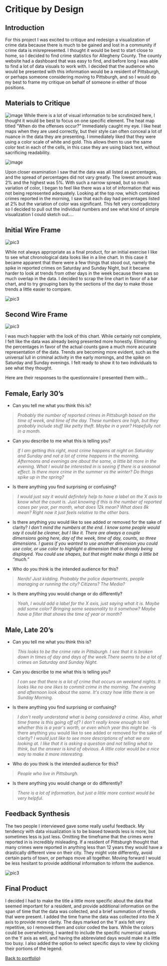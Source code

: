 
# **Critique by Design**

## **Introduction**

For this project I was excited to critique and redesign a visualization of crime data because there is much to be gained and lost in a community if crime data is misrepresented. I thought it would be best to start close to home, so I decided to find crime statistics for Allegheny County. The county website had a dashboard that was easy to find, and before long I was able to find a lot of data visuals to work with.  I decided that the audience who would be presented with this information would be a resident of Pittsburgh, or perhaps someone considering moving to Pittsburgh, and so I would do my best to frame my critique on behalf of someone in either of those positions.
## **Materials to Critique**
![image](https://user-images.githubusercontent.com/117220516/202344280-3af389a1-e004-40e9-97b2-359cb2ce880c.png)
While there is a lot of visual information to be scrutinized here, I thought it would be best to focus on one specific element. The heat map titled “When do the offenses occur?” Immediately caught my eye. I like heat maps when they are used correctly, but their style can often conceal a lot of nuance in the data they are presenting. I immediately liked that they were using a color scale of white and gold. This allows them to use the same color text in each of the cells, in this case they are using black text, without sacrificing readability.

![image](https://user-images.githubusercontent.com/117220516/202344354-c92a179a-07a5-462c-a32c-aa7ada3fee03.png)

Upon closer examination I saw that the data was all listed as percentages, and the spread of percentages did not vary greatly. The lowest amount was 2% and the highest was 5%. With such a narrow spread, but so much variation of color, I began to feel like there was a lot of information that was not being represented adequately. Looking at the top row, which contained crimes reported in the morning, I saw that each day had percentages listed at 2% but the variation of color was significant. This felt very contradictory so I decided to pull out the individual numbers and see what kind of simple visualization I could sketch out….
## **Initial Wire Frame**
![pic3](https://github.com/duncbind/portfolio/blob/main/IMG_7926.JPEG?raw=true)

While not always appropriate as a final product, for an initial exercise I like to see what chronological data looks like in a line chart. In this case it became apparent that there were a few things that stood out, namely the spike in reported crimes on Saturday and Sunday Night, but it became harder to look at trends from other days in the week because there was so much overlap in the data. I decided to scrap the line chart in favor of a bar chart, and to try grouping bars by the sections of the day to make those trends a little easier to compare. 

![pic3](https://github.com/duncbind/portfolio/blob/main/IMG_7928.JPEG?raw=true)
## **Second Wire Frame**
![pic3](https://github.com/duncbind/portfolio/blob/main/IMG_7927.JPEG?raw=true)


I was much happier with the look of this chart. While certainly not complete, I felt like the data was already being presented more honestly. Eliminating the percentages in favor of the actual counts gave a much more accurate representation of the data. Trends are becoming more evident, such as the universal lull in criminal activity in the early mornings, and the spike on Saturday and Sunday evenings. I felt ready to show it to two individuals to see what they thought.

Here are their responses to the questionnaire I presented them with…


## Female, Early 30’s
- Can you tell me what you think this is?
>*Probably the number of reported crimes in Pittsburgh based on the time of week, and time of the day. These numbers are high, but they probably include stuff like petty theft. Maybe in a year? Hopefully not in a month.*

- Can you describe to me what this is telling you?
>*If I am getting this right, most crime happens at night on Saturday and Sunday and not a lot of crime happens in the morning. Afternoons and evenings are about the same, a little bit more in the evening. What I would be interested in is seeing if there is a seasonal effect. Is there more crime in the summer vs the winter? Do things spike up in the spring?*

- Is there anything you find surprising or confusing?
>*I would just say it would definitely help to have a label on the X axis to know what the count is. Just knowing if this is the number of reported cases per year, per month, what does 12k mean? What does 8k mean? Right now it just feels relative to the other bars.*

- Is there anything you would like to see added or removed for the sake of clarity?
*I don't mind the numbers at the end. I know some people would say it could be cleaner, but I like it. There are always a couple dimensions going here, day of the week, time of day, counts, so three dimensions. I guess if you wanted to use another dimension you could use color, or use color to highlight a dimension that is already being displayed. You could use shapes, but that might make things a little bit “much.”*

- Who do you think is the intended audience for this?
>*Nerds! Just kidding. Probably the police departments, people managing or running the city? Citizens? The Media?*

- Is there anything you would change or do differently?
>*Yeah, I would add a label for the X axis, just saying what it is. Maybe add some color? Bringing some seasonality to it somehow? Maybe have a filter that shows the time of year or month?*

## Male, Late 20’s
- Can you tell me what you think this is?
>*This looks to be the crime rate in Pittsburgh. I see that it is broken down in times of day and days of the week.There seems to be a lot of crimes on Saturday and Sunday Night.*
- Can you describe to me what this is telling you?
>*I can see that there is a lot of crime that occurs on weekend nights. It looks like no one likes to commit crime in the morning. The evening and afternoon look about the same. It's crazy how little there is on Sunday Morning.*
- Is there anything you find surprising or confusing?
>*I don't really understand what is being considered a crime. Also, what time frame is this going off of? I don't really know enough to tell whether this is a year's worth, or even which year this might be.*
-Is there anything you would like to see added or removed for the sake of clarity?
>*I would just like to see more descriptions of what we are looking at. I like that it is asking a question and not telling what to think, but the answer is kind of obvious. A little color would be a nice way to make it more interesting.* 
- Who do you think is the intended audience for this?
>*People who live in Pittsburgh.*
- Is there anything you would change or do differently?
>*There is a lot of information, but just a little more context would be very helpful.*

## **Feedback Synthesis**
The two people I interviewed gave some really useful feedback. My tendency with data visualization is to be biased towards less is more, but sometimes less is just less. Omitting the timeframe that the crimes were reported in is incredibly misleading. If a resident of Pittsburgh thought that many crimes were reported in anything less than 12 years they would have a drastically different view on their city. They might vote differently, avoid certain parts of town, or perhaps move all together. Moving forward I would be less hesitant to provide additional information to inform the audience.

![pic3](https://github.com/duncbind/portfolio/blob/main/IMG_7929.JPEG?raw=true)


## **Final Product**

 I decided I had to make the title a little more specific about the data that seemed important for a resident, and provide additional information on the span of time that the data was collected, and a brief summation of trends that were present. I added the time frame the data was collected into the X axis to provide more clarity. The days marked on the Y axis felt very repetitive, so I removed them and color coded the bars. While the colors could be overwhelming, I wanted to include the specific numerical values on the Y axis as well, and having the abbreviated days would make it a little too busy. I also added the option to select specific days to view by clicking their portions of the legend.

<div class="flourish-embed flourish-chart" data-src="visualisation/11849289"><script src="https://public.flourish.studio/resources/embed.js"></script></div>


[Back to portfolio](https://duncbind.github.io/portfolio/))
